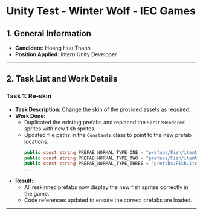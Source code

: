 # Unity Test - Winter Wolf - IEC Games

## 1. General Information
- **Candidate:** Hoang Huu Thanh
- **Position Applied:** Intern Unity Developer

---

## 2. Task List and Work Details

### Task 1: Re-skin
- **Task Description:** Change the skin of the provided assets as required.
- **Work Done:**  
  - Duplicated the existing prefabs and replaced the `SpriteRenderer` sprites with new fish sprites.  
  - Updated file paths in the `Constants` class to point to the new prefab locations:  
    ```csharp
    public const string PREFAB_NORMAL_TYPE_ONE = "prefabs/Fish/itemNormal01";
    public const string PREFAB_NORMAL_TYPE_TWO = "prefabs/Fish/itemNormal02";
    public const string PREFAB_NORMAL_TYPE_THREE = "prefabs/Fish/itemNormal03";
    ...
    ```
- **Result:**  
  - All reskinned prefabs now display the new fish sprites correctly in the game.  
  - Code references updated to ensure the correct prefabs are loaded.

---

